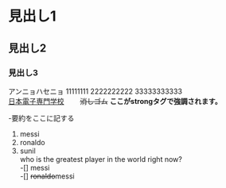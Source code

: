 # 見出し1
## 見出し2
### 見出し3

アンニョハセニョ 
11111111 
2222222222 
33333333333  
[日本電子専門学校](https://www.jec.ac.jp/)　　
~~消しゴム~~
__ここがstrongタグで強調されます。__

 -要約をここに記する
 1. messi  
 1. ronaldo
 1. sunil  
who is the greatest player in  the world right now?  
-[] messi  
-[] ~~ronaldo~~messi

